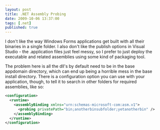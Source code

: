 ```yaml
---
layout: post
title: .NET Assembly Probing
date: 2009-10-06 13:37:00
tags: [.net]
published: true
---
```


I don't like the way Windows Forms applications get built with all their binaries in a single folder. 
I also don't like the publish options in Visual Studio - the .application files just feel messy, so 
I prefer to just deploy the executable and related assemblies using some kind of packaging tool.

The problem here is all the dll's by default need to be in the base appdomain directory, which 
can end up being a horrible mess in the base install directory. There is a configuration option 
you can use with your application, though, to tell it to search in other folders for required 
assemblies, like so:

```xml
<configuration>
  <runtime>
    <assemblyBinding xmlns="urn:schemas-microsoft-com:asm.v1">
      <probing privatePath="bin;anotherbinsubfolder;yetanotherbin" />
    </assemblyBinding>
  </runtime>
</configuration>
```